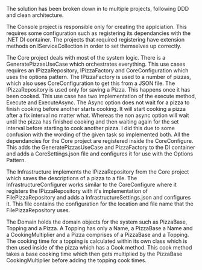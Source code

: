 The solution has been broken down in to multiple projects, following DDD and clean architecture.

The Console project is responsible only for creating the applciation. This requires some configuration such as registering its dependancies with the .NET DI container. The projects that required registering have extension methods on IServiceCollection
in order to set themselves up correctly. 

The Core project deals with most of the system logic. There is a GeneratePizzasUseCase which orchestrates everything. This use cases requires an IPizzaRepository, IPizzaFactory and CoreConfiguration which uses the options pattern. 
The IPizzaFactory is used to a number of pizzas, which also uses CoreConfiguration to get this from a JSON file. The IPizzaRepository is used only for saving a Pizza. This happens once it has been cooked. This use case has two implementation of the execute
method, Execute and ExecuteAsync. The Async option does not wait for a pizza to finish cooking before another starts cooking. It will start cooking a pizza after a fix interval no matter what. Whereas the non async option will wait until the pizza has 
finished cooking and then waiting again for the set interval before starting to cook another pizza. I did this due to some confusion with the wording of the given task so implemented both. All the dependancies for the Core project are registered inside
the CoreConfigure. This adds the GeneratePizzasUseCase and PizzaFactory to the DI container and adds a CoreSettings.json file and configures it for use with the Options Pattern.

The Infrastructure implements the IPizzaRepository from the Core project which saves the descriptions of a pizza to a file. The InfrastructureConfigurer works similar to the CoreConfigure where it registers the IPizzaRepository with it's 
implementation of FilePizzaRepository and adds a InfrastructureSettings.json and configures it. This file contains the configuration for the location and file name that the FilePizzaRepository uses.

The Domain holds the domain objects for the system such as PizzaBase, Topping and a Pizza. A Topping has only a Name, a PizzaBase a Name and a CookingMultiplier and a Pizza comprises of a PizzaBase and a Topping. The cooking time for a topping is calculated
within its own class which is then used inside of the pizza which has a Cook method. This cook method takes a base cooking time which then gets multiplied by the PizzaBase CookingMultiplier before adding the topping cook times.